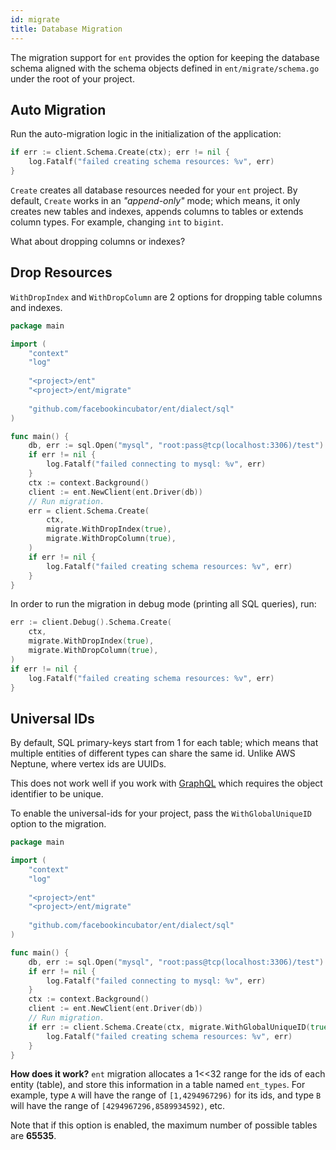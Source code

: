 ```yaml
---
id: migrate
title: Database Migration
---
```


The migration support for `ent` provides the option for keeping the database schema
aligned with the schema objects defined in `ent/migrate/schema.go` under the root of your project.

## Auto Migration

Run the auto-migration logic in the initialization of the application:

```go
if err := client.Schema.Create(ctx); err != nil {
	log.Fatalf("failed creating schema resources: %v", err)
}
```

`Create` creates all database resources needed for your `ent` project. By default, `Create` works
in an *"append-only"* mode; which means, it only creates new tables and indexes, appends columns to tables or 
extends column types. For example, changing `int` to `bigint`.

What about dropping columns or indexes?

## Drop Resources

`WithDropIndex` and `WithDropColumn` are 2 options for dropping table columns and indexes.

```go
package main

import (
	"context"
	"log"
	
	"<project>/ent"
	"<project>/ent/migrate"
	
	"github.com/facebookincubator/ent/dialect/sql"
)

func main() {
	db, err := sql.Open("mysql", "root:pass@tcp(localhost:3306)/test")
	if err != nil {
		log.Fatalf("failed connecting to mysql: %v", err)
	}
	ctx := context.Background()
	client := ent.NewClient(ent.Driver(db))
	// Run migration.
	err = client.Schema.Create(
		ctx, 
		migrate.WithDropIndex(true),
		migrate.WithDropColumn(true), 
	)
	if err != nil {
		log.Fatalf("failed creating schema resources: %v", err)
	}
}
```

In order to run the migration in debug mode (printing all SQL queries), run:

```go
err := client.Debug().Schema.Create(
	ctx, 
	migrate.WithDropIndex(true),
	migrate.WithDropColumn(true),
)
if err != nil {
	log.Fatalf("failed creating schema resources: %v", err)
}
```

## Universal IDs

By default, SQL primary-keys start from 1 for each table; which means that multiple entities of different types
can share the same id. Unlike AWS Neptune, where vertex ids are UUIDs.

This does not work well if you work with [GraphQL](https://graphql.org/learn/schema/#scalar-types) which requires
the object identifier to be unique.

To enable the universal-ids for your project, pass the `WithGlobalUniqueID` option to the migration.

```go
package main

import (
	"context"
	"log"
	
	"<project>/ent"
	"<project>/ent/migrate"
	
	"github.com/facebookincubator/ent/dialect/sql"
)

func main() {
	db, err := sql.Open("mysql", "root:pass@tcp(localhost:3306)/test")
	if err != nil {
		log.Fatalf("failed connecting to mysql: %v", err)
	}
	ctx := context.Background()
	client := ent.NewClient(ent.Driver(db))
	// Run migration.
	if err := client.Schema.Create(ctx, migrate.WithGlobalUniqueID(true)); err != nil {
		log.Fatalf("failed creating schema resources: %v", err)
	}
}
```

**How does it work?** `ent` migration allocates a 1<<32 range for the ids of each entity (table),
and store this information in a table named `ent_types`. For example, type `A` will have the range
of `[1,4294967296)` for its ids, and type `B` will have the range of `[4294967296,8589934592)`, etc.

Note that if this option is enabled, the maximum number of possible tables are **65535**. 